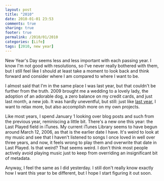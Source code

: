 ```yaml
---
layout: post
title: "2010"
date: 2010-01-01 23:53
comments: true
sharing: true
footer: true
permalink: /2010/01/2010
categories: [Life]
tags: [2010, new year]
---
```

New Year's Day seems less and less important with each passing year. I know I'm not good with resolutions, so I've never really bothered with them, but I still feel like I should at least take a moment to look back and think forward and consider where I am compared to where I want to be.

I almost said that I'm in the same place I was last year, but that couldn't be further from the truth. 2009 brought me a wedding to a lovely lady, the adoption of an adorable dog, a zero balance on my credit cards, and just last month, a new job. It was hardly uneventful, but still: just like [last year](/2009/01/another-new-year), I want to relax more, but also accomplish more on my own projects.

Like most years, I spend January 1 looking over blog posts and such from the previous year, reminiscing a little bit. There's a new one this year: the Last Played field in iTunes. My current iTunes Library seems to have begun around March 12, 2006, as that is the earlier date I have. It's weird to look at my music and see that I haven't listened to songs I once loved in well over three years, and now, it feels wrong to play them and overwrite that date in Last Played. Is that weird? That seems weird. I don't think most people actively avoid playing music just to keep from overriding an insignificant bit of metadata.

Anyway, I feel the same as I did yesterday. I still don't really know exactly how I want this year to be different, but I hope I start figuring it out soon.